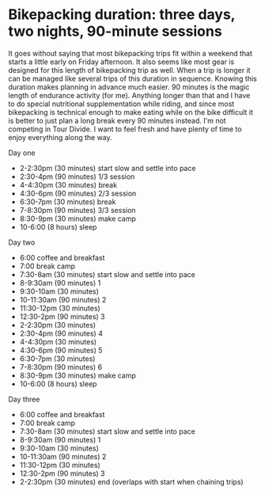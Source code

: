 # Bikepacking duration: three days, two nights, 90-minute sessions

It goes without saying that most bikepacking trips fit within a weekend that starts a little early on Friday afternoon. It also seems like most gear is designed for this length of bikepacking trip as well. When a trip is longer it can be managed like several trips of this duration in sequence. Knowing this duration makes planning in advance much easier. 90 minutes is the magic length of endurance activity (for me). Anything longer than that and I have to do special nutritional supplementation while riding, and since most bikepacking is technical enough to make eating while on the bike difficult it is better to just plan a long break every 90 minutes instead. I'm not competing in Tour Divide. I want to feel fresh and have plenty of time to enjoy everything along the way.

Day one

* 2-2:30pm (30 minutes) start slow and settle into pace
* 2:30-4pm (90 minutes) 1/3 session
* 4-4:30pm (30 minutes) break
* 4:30-6pm (90 minutes) 2/3 session
* 6:30-7pm (30 minutes) break
* 7-8:30pm (90 minutes) 3/3 session
* 8:30-9pm (30 minutes) make camp
* 10-6:00  (8 hours)    sleep

Day two

* 6:00 coffee and breakfast
* 7:00 break camp
* 7:30-8am (30 minutes) start slow and settle into pace
* 8-9:30am (90 minutes)   1
* 9:30-10am (30 minutes)
* 10-11:30am (90 minutes) 2
* 11:30-12pm (30 minutes)
* 12:30-2pm  (90 minutes) 3
* 2-2:30pm (30 minutes)
* 2:30-4pm (90 minutes)   4
* 4-4:30pm (30 minutes)
* 4:30-6pm (90 minutes)   5
* 6:30-7pm (30 minutes)
* 7-8:30pm (90 minutes)   6
* 8:30-9pm (30 minutes) make camp
* 10-6:00  (8 hours)    sleep

Day three

* 6:00 coffee and breakfast
* 7:00 break camp
* 7:30-8am (30 minutes) start slow and settle into pace
* 8-9:30am (90 minutes)   1
* 9:30-10am (30 minutes)
* 10-11:30am (90 minutes) 2
* 11:30-12pm (30 minutes)
* 12:30-2pm  (90 minutes) 3
* 2-2:30pm (30 minutes)  end (overlaps with start when chaining trips)


